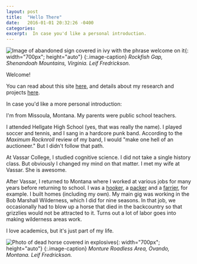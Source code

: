 ```yaml
---
layout: post
title:  "Hello There"
date:   2016-01-01 20:32:26 -0400
categories:
excerpt:  In case you'd like a personal introduction.
---
```

![Image of abandoned sign covered in ivy with the phrase welcome on it]({{site.github.url}}/images/welcome-cropped.jpg){: width="700px"; height="auto"}
{:.image-caption}
*Rockfish Gap, Shenandoah Mountains, Virginia. Leif Fredrickson.*

Welcome!

You can read about this site [here](/about/), and details about my research and projects [here](/projects/).

In case you'd like a more personal introduction:

I'm from Missoula, Montana. My parents were public school teachers.

I attended Hellgate High School (yes, that was really the name). I played soccer and tennis, and I sang in a hardcore punk band. According to the _Maximum Rocknroll_ review of my band, I would "make one hell of an auctioneer." But I didn't follow that path.

At Vassar College, I studied cognitive science. I did not take a single history class. But obviously I changed my mind on that matter. I met my wife at Vassar. She is awesome.

After Vassar, I returned to Montana where I worked at various jobs for many years before returning to school. I was a [hooker](https://www.youtube.com/watch?v=9RhC1tESkRU), a [packer](https://en.wikipedia.org/wiki/Packhorse) and a [farrier](https://en.wikipedia.org/wiki/Farrier), for example. I built homes (including my own). My main gig was working in the Bob Marshall Wilderness, which I did for nine seasons. In that job, we occasionally had to blow up a horse that died in the backcountry so that grizzlies would not be attracted to it. Turns out a lot of labor goes into making wilderness areas work.

I love academics, but it's just part of my life.

![Photo of dead horse covered in explosives]({{site.github.url}}/images/horse.jpg){: width="700px"; height="auto"}
{:.image-caption}
*Monture Roadless Area, Ovando, Montana. Leif Fredrickson.*
